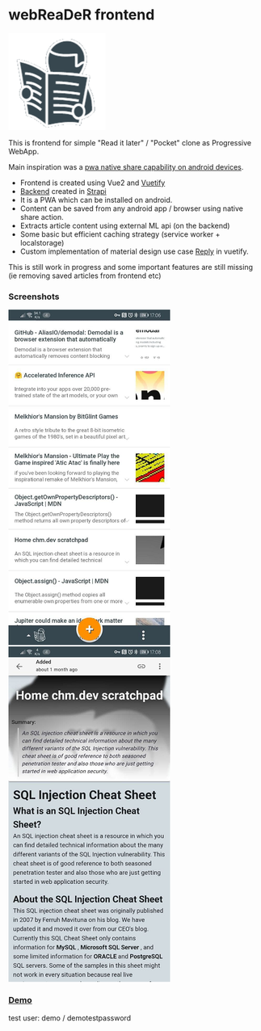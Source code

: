 # webReaDeR frontend

![logo](https://github.com/chm-dev/rdr-frontend/raw/master/public/img/icons/icon-192x192.png)

This is frontend for simple "Read it later" / "Pocket" clone as Progressive WebApp.

Main inspiration was a [pwa native share capability on android devices](https://web.dev/web-share/).

* Frontend is created using Vue2 and [Vuetify](https://vuetifyjs.com/en/)
* [Backend](https://github.com/chm-dev/rdr-backend) created in [Strapi](https://strapi.io)
* It is a PWA which can be installed on android.
* Content can be saved from any android app / browser using native share action.
* Extracts article content using external ML api (on the backend)
* Some basic but efficient caching strategy (service worker + localstorage)
* Custom implementation of material design use case [Reply](https://material.io/design/material-studies/reply.html) in vuetify.

This is still work in progress and some important features are still missing (ie removing saved articles from frontend etc)

### Screenshots

![Main Feed](https://github.com/chm-dev/rdr-frontend/raw/master/public/img/screenshot1.png)
![Article](https://github.com/chm-dev/rdr-frontend/raw/master/public/img/screenshot2.png)

### [Demo](https://rdr.chm.dev)
test user: demo / demotestpassword


